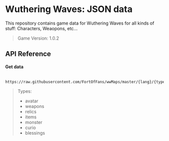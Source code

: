 
# Wuthering Waves: JSON data

This repository contains game data for Wuthering Waves for all kinds of stuff: Characters, Weaopons, etc...

> Game Version: 1.0.2

## API Reference

#### Get data

```http
  https://raw.githubusercontent.com/FortOfFans/wwMaps/master/{lang}/{type}.json
```

> Types:
> - avatar
> - weapons
> - relics
> - items
> - monster
> - curio
> - blessings

